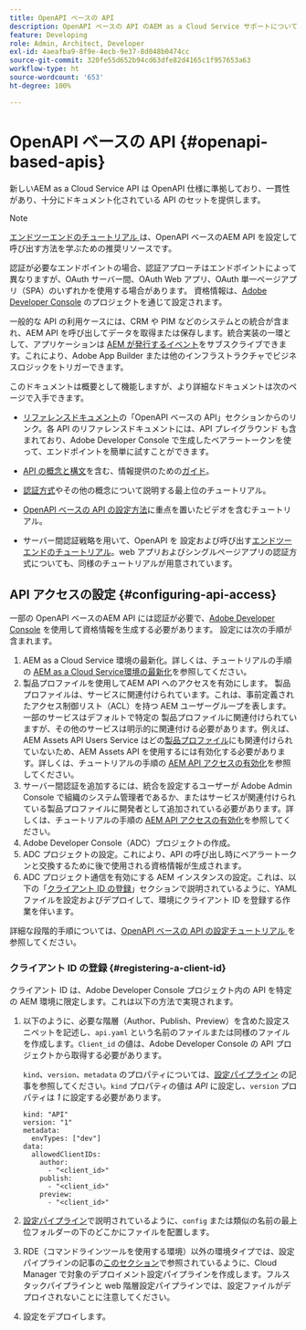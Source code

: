 ```yaml
---
title: OpenAPI ベースの API
description: OpenAPI ベースの API のAEM as a Cloud Service サポートについて説明します
feature: Developing
role: Admin, Architect, Developer
exl-id: 4aeafba9-8f9e-4ecb-9e37-8d048b0474cc
source-git-commit: 320fe55d652b94cd63dfe82d4165c1f957653a63
workflow-type: ht
source-wordcount: '653'
ht-degree: 100%

---
```


# OpenAPI ベースの API {#openapi-based-apis}

新しいAEM as a Cloud Service API は OpenAPI 仕様に準拠しており、一貫性があり、十分にドキュメント化されている API のセットを提供します。

>[!NOTE]
>
> [ エンドツーエンドのチュートリアル ](https://experienceleague.adobe.com/ja/docs/experience-manager-learn/cloud-service/aem-apis/openapis/invoke-api-using-oauth-s2s) は、OpenAPI ベースのAEM API を設定して呼び出す方法を学ぶための推奨リソースです。

認証が必要なエンドポイントの場合、認証アプローチはエンドポイントによって異なりますが、OAuth サーバー間、OAuth Web アプリ、OAuth 単一ページアプリ（SPA）のいずれかを使用する場合があります。 資格情報は、[Adobe Developer Console](https://developer.adobe.com/developer-console/) のプロジェクトを通じて設定されます。

一般的な API の利用ケースには、CRM や PIM などのシステムとの統合が含まれ、AEM API を呼び出してデータを取得または保存します。統合実装の一環として、アプリケーションは [AEM が発行するイベント](https://experienceleague.adobe.com/ja/docs/experience-manager-learn/cloud-service/aem-eventing/overview)をサブスクライブできます。これにより、Adobe App Builder または他のインフラストラクチャでビジネスロジックをトリガーできます。

このドキュメントは概要として機能しますが、より詳細なドキュメントは次のページで入手できます。

* [リファレンスドキュメント](https://developer.adobe.com/experience-cloud/experience-manager-apis/)の「OpenAPI ベースの API」セクションからのリンク。各 API のリファレンスドキュメントには、API プレイグラウンド も含まれており、Adobe Developer Console で生成したベアラートークンを使って、エンドポイントを簡単に試すことができます。

* [API の概念と構文](https://developer.adobe.com/experience-cloud/experience-manager-apis/guides/)を含む、情報提供のための[ガイド](https://developer.adobe.com/experience-cloud/experience-manager-apis/guides/how-to/)。

* [認証方式](https://experienceleague.adobe.com/ja/docs/experience-manager-learn/cloud-service/aem-apis/openapis/overview#authentication-support)やその他の概念について説明する最上位のチュートリアル。

* [OpenAPI ベースの API の設定方法](https://experienceleague.adobe.com/ja/docs/experience-manager-learn/cloud-service/aem-apis/openapis/setup)に重点を置いたビデオを含むチュートリアル。

* サーバー間認証戦略を用いて、OpenAPI を 設定および呼び出す[エンドツーエンドのチュートリアル](https://experienceleague.adobe.com/ja/docs/experience-manager-learn/cloud-service/aem-apis/openapis/invoke-api-using-oauth-s2s)。web アプリおよびシングルページアプリの認証方式についても、同様のチュートリアルが用意されています。

## API アクセスの設定 {#configuring-api-access}

一部の OpenAPI ベースのAEM API には認証が必要で、[Adobe Developer Console](https://developer.adobe.com/developer-console/) を使用して資格情報を生成する必要があります。 設定には次の手順が含まれます。

1. AEM as a Cloud Service 環境の最新化。詳しくは、チュートリアルの手順の [AEM as a Cloud Service環境の最新化](https://experienceleague.adobe.com/ja/docs/experience-manager-learn/cloud-service/aem-apis/openapis/setup?#modernization-of-aem-as-a-cloud-service-environment)を参照してください。
1. 製品プロファイルを使用してAEM API へのアクセスを有効にします。 製品プロファイルは、サービスに関連付けられています。これは、事前定義されたアクセス制御リスト（ACL）を持つ AEM ユーザーグループを表します。一部のサービスはデフォルトで特定の 製品プロファイルに関連付けられていますが、その他のサービスは明示的に関連付ける必要があります。例えば、AEM Assets API Users Service はどの[製品プロファイル](/help/onboarding/aem-cs-team-product-profiles.md#aem-product-profiles)にも関連付けられていないため、AEM Assets API を使用するには有効化する必要があります。詳しくは、チュートリアルの手順の [AEM API アクセスの有効化](https://experienceleague.adobe.com/ja/docs/experience-manager-learn/cloud-service/aem-apis/openapis/setup#enable-aem-apis-access)を参照してください。
1. サーバー間認証を追加するには、統合を設定するユーザーが Adobe Admin Console で組織のシステム管理者であるか、またはサービスが関連付けられている製品プロファイルに開発者として追加されている必要があります。詳しくは、チュートリアルの手順の [AEM API アクセスの有効化](https://experienceleague.adobe.com/ja/docs/experience-manager-learn/cloud-service/aem-apis/openapis/setup#enable-aem-apis-access)を参照してください。
1. Adobe Developer Console（ADC）プロジェクトの作成。
1. ADC プロジェクトの設定。これにより、API の呼び出し時にベアラートークンと交換するために後で使用される資格情報が生成されます。
1. ADC プロジェクト通信を有効にする AEM インスタンスの設定。これは、以下の「[クライアント ID の登録](#registering-a-client-id)」セクションで説明されているように、YAML ファイルを設定およびデプロイして、環境にクライアント ID を登録する作業を伴います。

詳細な段階的手順については、[OpenAPI ベースの API の設定チュートリアル ](https://experienceleague.adobe.com/ja/docs/experience-manager-learn/cloud-service/aem-apis/openapis/setup) を参照してください。

### クライアント ID の登録 {#registering-a-client-id}

クライアント ID は、Adobe Developer Console プロジェクト内の API を特定の AEM 環境に限定します。これは以下の方法で実現されます。

1. 以下のように、必要な階層（Author、Publish、Preview）を含めた設定スニペットを記述し、`api.yaml` という名前のファイルまたは同様のファイルを作成します。`Client_id` の値は、Adobe Developer Console の API プロジェクトから取得する必要があります。

   `kind`、`version`、`metadata` のプロパティについては、[設定パイプライン](/help/operations/config-pipeline.md#common-syntax) の記事を参照してください。`kind` プロパティの値は *API* に設定し、`version` プロパティは *1* に設定する必要があります。

   ```
   kind: "API"
   version: "1"
   metadata:
     envTypes: ["dev"]
   data:
     allowedClientIDs:
       author:
         - "<client_id>"
       publish:
         - "<client_id>"
       preview:
         - "<client_id>"
   ```

1. [設定パイプライン](/help/operations/config-pipeline.md#folder-structure)で説明されているように、`config` または類似の名前の最上位フォルダーの下のどこかにファイルを配置します。
1. RDE（コマンドラインツールを使用する環境）以外の環境タイプでは、設定パイプラインの記事の[このセクション](/help/operations/config-pipeline.md#creating-and-managing)で参照されているように、Cloud Manager で対象のデプロイメント設定パイプラインを作成します。フルスタックパイプラインと web 階層設定パイプラインでは、設定ファイルがデプロイされないことに注意してください。
1. 設定をデプロイします。
